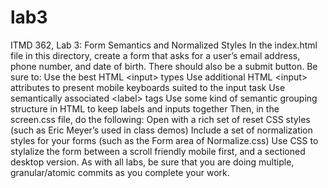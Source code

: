 # lab3
ITMD 362, Lab 3: Form Semantics and Normalized Styles  In the index.html file in this directory, create a form that asks for a user’s email address, phone number, and date of birth. There should also be a submit button.  Be sure to:  Use the best HTML &lt;input> types Use additional HTML &lt;input> attributes to present mobile keyboards suited to the input task Use semantically associated &lt;label> tags Use some kind of semantic grouping structure in HTML to keep labels and inputs together Then, in the screen.css file, do the following:  Open with a rich set of reset CSS styles (such as Eric Meyer’s used in class demos) Include a set of normalization styles for your forms (such as the Form area of Normalize.css) Use CSS to stylalize the form between a scroll friendly mobile first, and a sectioned desktop version. As with all labs, be sure that you are doing multiple, granular/atomic commits as you complete your work.
